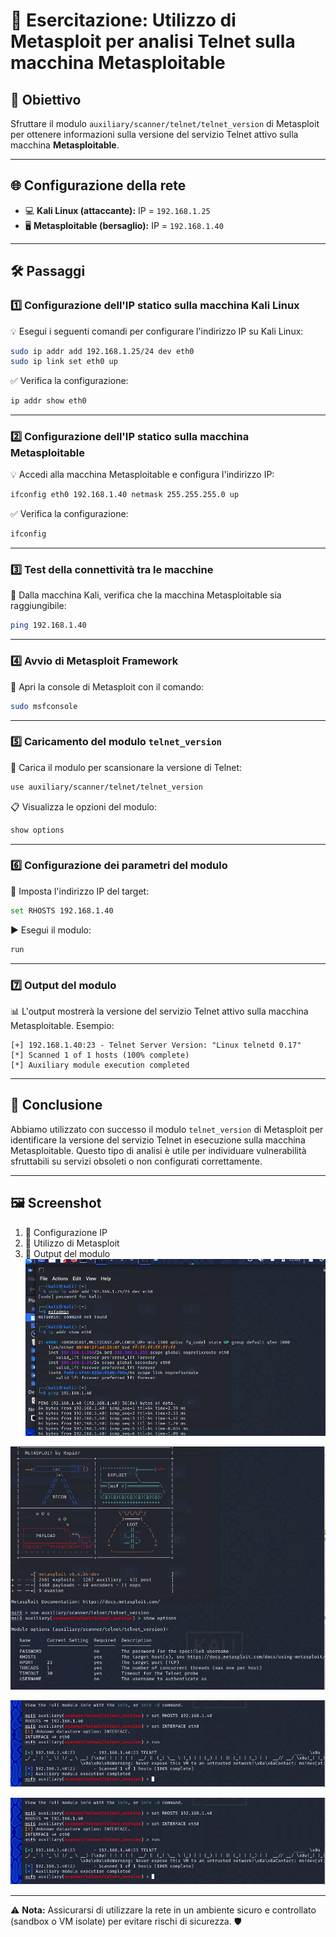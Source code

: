 # 🚀 **Esercitazione: Utilizzo di Metasploit per analisi Telnet sulla macchina Metasploitable**

## 🎯 **Obiettivo**
Sfruttare il modulo `auxiliary/scanner/telnet/telnet_version` di Metasploit per ottenere informazioni sulla versione del servizio Telnet attivo sulla macchina **Metasploitable**.

---

## 🌐 **Configurazione della rete**
- 💻 **Kali Linux (attaccante):** IP = `192.168.1.25`
- 🖥️ **Metasploitable (bersaglio):** IP = `192.168.1.40`

---

## 🛠️ **Passaggi**

### 1️⃣ **Configurazione dell'IP statico sulla macchina Kali Linux**
💡 Esegui i seguenti comandi per configurare l'indirizzo IP su Kali Linux:

```bash
sudo ip addr add 192.168.1.25/24 dev eth0
sudo ip link set eth0 up
```
✅ Verifica la configurazione:
```bash
ip addr show eth0
```

---

### 2️⃣ **Configurazione dell'IP statico sulla macchina Metasploitable**
💡 Accedi alla macchina Metasploitable e configura l'indirizzo IP:

```bash
ifconfig eth0 192.168.1.40 netmask 255.255.255.0 up
```
✅ Verifica la configurazione:
```bash
ifconfig
```

---

### 3️⃣ **Test della connettività tra le macchine**
🔎 Dalla macchina Kali, verifica che la macchina Metasploitable sia raggiungibile:

```bash
ping 192.168.1.40
```

---

### 4️⃣ **Avvio di Metasploit Framework**
🚀 Apri la console di Metasploit con il comando:

```bash
sudo msfconsole
```

---

### 5️⃣ **Caricamento del modulo `telnet_version`**
🔧 Carica il modulo per scansionare la versione di Telnet:

```bash
use auxiliary/scanner/telnet/telnet_version
```
📋 Visualizza le opzioni del modulo:

```bash
show options
```

---

### 6️⃣ **Configurazione dei parametri del modulo**
🔑 Imposta l'indirizzo IP del target:

```bash
set RHOSTS 192.168.1.40
```
▶️ Esegui il modulo:

```bash
run
```

---

### 7️⃣ **Output del modulo**
📊 L'output mostrerà la versione del servizio Telnet attivo sulla macchina Metasploitable. Esempio:

```
[+] 192.168.1.40:23 - Telnet Server Version: "Linux telnetd 0.17"
[*] Scanned 1 of 1 hosts (100% complete)
[*] Auxiliary module execution completed
```

---

## 🎉 **Conclusione**
Abbiamo utilizzato con successo il modulo `telnet_version` di Metasploit per identificare la versione del servizio Telnet in esecuzione sulla macchina Metasploitable. Questo tipo di analisi è utile per individuare vulnerabilità sfruttabili su servizi obsoleti o non configurati correttamente.

---

## 🖼️ **Screenshot**
1. 📸 Configurazione IP
2. 📸 Utilizzo di Metasploit
3. 📸 Output del modulo
![Screenshot1](./Screenshot1.png) 

![Screenshot2](./Screenshot2.png) 

![Screenshot3](./Screenshot3.png)

![Screenshot4](./Screenshot4.png)

---

⚠️ **Nota:** Assicurarsi di utilizzare la rete in un ambiente sicuro e controllato (sandbox o VM isolate) per evitare rischi di sicurezza. 🛡️
